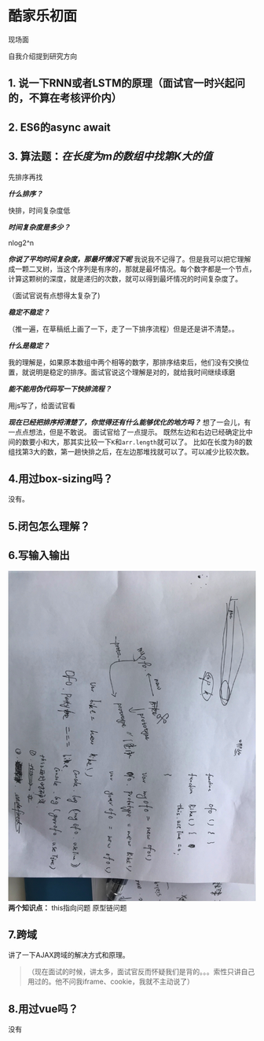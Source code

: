 # 酷家乐初面

现场面

自我介绍提到研究方向

## 1. 说一下RNN或者LSTM的原理（面试官一时兴起问的，不算在考核评价内）

## 2. ES6的async await

## 3. 算法题：_在长度为m的数组中找第K大的值_

先排序再找

_**什么排序？**_

快排，时间复杂度低

_**时间复杂度是多少？**_

nlog2^n

_**你说了平均时间复杂度，那最坏情况下呢**_ 我说我不记得了。但是我可以把它理解成一颗二叉树，当这个序列是有序的，那就是最坏情况。每个数字都是一个节点，计算这颗树的深度，就是递归的次数，就可以得到最坏情况的时间复杂度了。

（面试官说有点想得太复杂了\)

_**稳定不稳定？**_

（推一遍，在草稿纸上画了一下，走了一下排序流程）但是还是讲不清楚。。

_**什么是稳定？**_

我的理解是，如果原本数组中两个相等的数字，那排序结束后，他们没有交换位置，就说明是稳定的排序。面试官说这个理解是对的，就给我时间继续琢磨

_**能不能用伪代码写一下快排流程？**_

用js写了，给面试官看

_**现在已经把排序捋清楚了，你觉得还有什么能够优化的地方吗？**_ 想了一会儿，有一点点想法，但是不敢说。 面试官给了一点提示。 既然左边和右边已经确定比中间的数要小和大，那其实比较一下`K`和`arr.length`就可以了。 比如在长度为8的数组找第3大的数，第一趟快排之后，在左边那堆找就可以了。可以减少比较次数。

## 4.用过box-sizing吗？

没有。

## 5.闭包怎么理解？

## 6.写输入输出

![](../../../.gitbook/assets/15374460422955.jpg) **两个知识点：** this指向问题 原型链问题

## 7.跨域

讲了一下AJAX跨域的解决方式和原理。

> （现在面试的时候，讲太多，面试官反而怀疑我们是背的。。。索性只讲自己用过的。他不问我iframe、cookie，我就不主动说了）

## 8.用过vue吗？

没有

